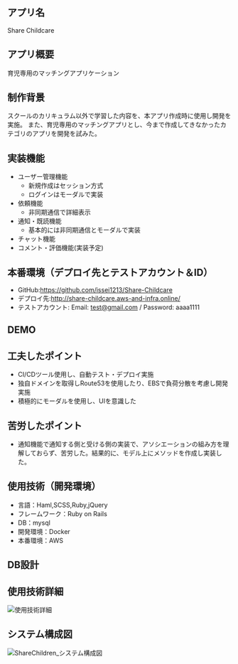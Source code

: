 ## アプリ名
  Share Childcare

## アプリ概要
  育児専用のマッチングアプリケーション

## 制作背景
  スクールのカリキュラム以外で学習した内容を、本アプリ作成時に使用し開発を実施。
  また、育児専用のマッチングアプリとし、今まで作成してきなかったカテゴリのアプリを開発を試みた。

## 実装機能
- ユーザー管理機能
  - 新規作成はセッション方式
  - ログインはモーダルで実装
- 依頼機能
  - 非同期通信で詳細表示
- 通知・既読機能
  - 基本的には非同期通信とモーダルで実装
- チャット機能
- コメント・評価機能(実装予定)


## 本番環境（デプロイ先とテストアカウント＆ID）
- GitHub:https://github.com/issei1213/Share-Childcare
- デプロイ先:http://share-childcare.aws-and-infra.online/
- テストアカウント: Email: test@gmail.com / Password: aaaa1111

## DEMO
<!-- ## トップ画面


## 投稿画面


## 編集画面


## ユーザ登録画面 -->


## 工夫したポイント
  - CI/CDツール使用し、自動テスト・デプロイ実施
  - 独自ドメインを取得しRoute53を使用したり、EBSで負荷分散を考慮し開発実施
  - 積極的にモーダルを使用し、UIを意識した

## 苦労したポイント
  - 通知機能で通知する側と受ける側の実装で、アソシエーションの組み方を理解しておらず、苦労した。結果的に、モデル上にメソッドを作成し実装した。

## 使用技術（開発環境）
  - 言語：Haml,SCSS,Ruby,jQuery
  - フレームワーク：Ruby on Rails
  - DB：mysql
  - 開発環境：Docker
  - 本番環境：AWS

<!-- ## 課題や今後実装したい機能
  - 画像投稿機能
  - インクリメンタルサーチのプルダウンで場合分け
  - タグ登録時のplugin機能
  - いいね機能のデザイン変更・非同期通信
  - 投稿時の5W1H入力
  - コメント機能（非同期通信） -->

## DB設計
## 使用技術詳細
![使用技術詳細](https://user-images.githubusercontent.com/59830008/87223357-355de980-c3b7-11ea-91d7-5c02f5c81741.jpg)
## システム構成図
![ShareChildren_システム構成図](https://user-images.githubusercontent.com/59830008/87223307-acdf4900-c3b6-11ea-8c56-3994887875a9.jpg)
